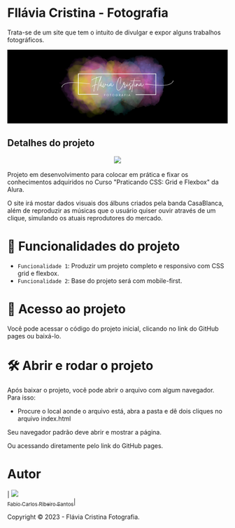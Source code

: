 # Fllávia Cristina - Fotografia

Trata-se de um site que tem o intuito de divulgar e expor alguns trabalhos fotográficos.

![](https://github.com/facarlos90/fla-fotografia/blob/main/capa.png)

## Detalhes do projeto

<p align="center">
<img src="http://img.shields.io/static/v1?label=STATUS&message=EM%20DESENVOLVIMENTO&color=GREEN&style=for-the-badge"/>
</p>

Projeto em desenvolvimento para colocar em prática e fixar os conhecimentos adquiridos no Curso "Praticando CSS: Grid e Flexbox" da Alura. 

O site irá mostar dados visuais dos álbuns criados pela banda CasaBlanca, além de reproduzir as músicas que o usuário quiser ouvir através de um clique, simulando os atuais reprodutores do mercado.

# :hammer: Funcionalidades do projeto

- `Funcionalidade 1`: Produzir um projeto completo e responsivo com CSS grid e flexbox.
- `Funcionalidade 2`: Base do projeto será com mobile-first.

# 📁 Acesso ao projeto

Você pode acessar o código do projeto inicial, clicando no link do GitHub pages ou baixá-lo.

# 🛠️ Abrir e rodar o projeto

Após baixar o projeto, você pode abrir o arquivo com algum navegador. Para isso:
  * Procure o local aonde o arquivo está, abra a pasta e dê dois cliques no arquivo index.html

Seu navegador padrão deve abrir e mostrar a página.

Ou acessando diretamente pelo link do GitHub pages.

# Autor

| [<img src="https://avatars.githubusercontent.com/u/126310044?v=4" width=115><br><sub>Fabio Carlos Ribeiro Santos</sub>](https://github.com/facarlos90)|


Copyright ©️ 2023 - Flávia Cristina Fotografia.
 
